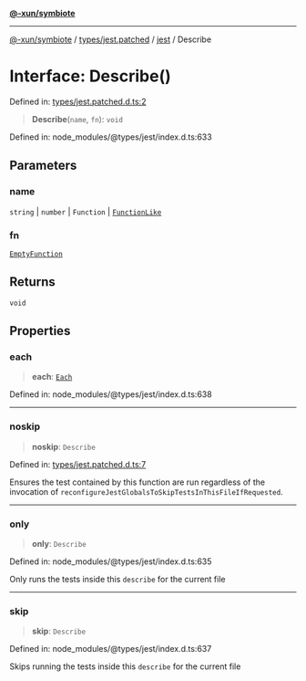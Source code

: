 [**@-xun/symbiote**](../../../../../README.md)

***

[@-xun/symbiote](../../../../../README.md) / [types/jest.patched](../../../README.md) / [jest](../README.md) / Describe

# Interface: Describe()

Defined in: [types/jest.patched.d.ts:2](https://github.com/Xunnamius/symbiote/blob/50bd26ba580f69a990fc1f7bdf0f09da69c3cfeb/types/jest.patched.d.ts#L2)

> **Describe**(`name`, `fn`): `void`

Defined in: node\_modules/@types/jest/index.d.ts:633

## Parameters

### name

`string` | `number` | `Function` | [`FunctionLike`](FunctionLike.md)

### fn

[`EmptyFunction`](../type-aliases/EmptyFunction.md)

## Returns

`void`

## Properties

### each

> **each**: [`Each`](Each.md)

Defined in: node\_modules/@types/jest/index.d.ts:638

***

### noskip

> **noskip**: `Describe`

Defined in: [types/jest.patched.d.ts:7](https://github.com/Xunnamius/symbiote/blob/50bd26ba580f69a990fc1f7bdf0f09da69c3cfeb/types/jest.patched.d.ts#L7)

Ensures the test contained by this function are run regardless of the
invocation of `reconfigureJestGlobalsToSkipTestsInThisFileIfRequested`.

***

### only

> **only**: `Describe`

Defined in: node\_modules/@types/jest/index.d.ts:635

Only runs the tests inside this `describe` for the current file

***

### skip

> **skip**: `Describe`

Defined in: node\_modules/@types/jest/index.d.ts:637

Skips running the tests inside this `describe` for the current file
